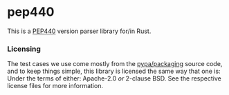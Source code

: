 # pep440

This is a [PEP440](https://www.python.org/dev/peps/pep-0440/) version parser
library for/in Rust.

### Licensing

The test cases we use come mostly from the
[pypa/packaging](https://github.com/pypa/packaging) source code, and to keep
things simple, this library is licensed the same way that one is: Under the
terms of either: Apache-2.0 *or* 2-clause BSD. See the respective license files
for more information.
